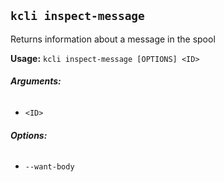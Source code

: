 ## `kcli inspect-message`

Returns information about a message in the spool

**Usage:** `kcli inspect-message [OPTIONS] <ID>`

###### **Arguments:**

* `<ID>`

###### **Options:**

* `--want-body`



